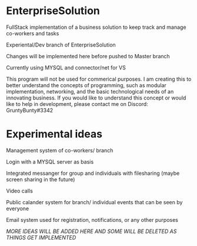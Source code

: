 # EnterpriseSolution
 FullStack implementation of a business solution to keep track and manage co-workers and tasks

Experiental/Dev branch of EnterpriseSolution

Changes will be implemented here before pushed to Master branch

Currently using MYSQL and connector/net for VS

This program will not be used for commerical purposes. I am creating this to better understand the concepts of programming, such as modular implementation, networking, and the basic technological needs of an innovating business. If you would like to understand this concept or would like to help in development, please contact me on Discord: GruntyBunty#3342

# Experimental ideas

Management system of co-workers/ branch

Login with a MYSQL server as basis

Integrated messanger for group and individuals with filesharing (maybe screen sharing in the future)

Video calls

Public calander system for branch/ individual events that can be seen by everyone

Email system used for registration, notifications, or any other purposes

*MORE IDEAS WILL BE ADDED HERE AND SOME WILL BE DELETED AS THINGS GET IMPLEMENTED*
